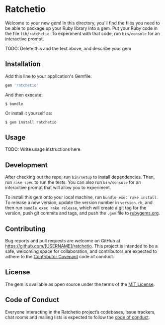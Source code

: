 # Ratchetio

Welcome to your new gem! In this directory, you'll find the files you need to be able to package up your Ruby library into a gem. Put your Ruby code in the file `lib/ratchetio`. To experiment with that code, run `bin/console` for an interactive prompt.

TODO: Delete this and the text above, and describe your gem

## Installation

Add this line to your application's Gemfile:

```ruby
gem 'ratchetio'
```

And then execute:

    $ bundle

Or install it yourself as:

    $ gem install ratchetio

## Usage

TODO: Write usage instructions here

## Development

After checking out the repo, run `bin/setup` to install dependencies. Then, run `rake spec` to run the tests. You can also run `bin/console` for an interactive prompt that will allow you to experiment.

To install this gem onto your local machine, run `bundle exec rake install`. To release a new version, update the version number in `version.rb`, and then run `bundle exec rake release`, which will create a git tag for the version, push git commits and tags, and push the `.gem` file to [rubygems.org](https://rubygems.org).

## Contributing

Bug reports and pull requests are welcome on GitHub at https://github.com/[USERNAME]/ratchetio. This project is intended to be a safe, welcoming space for collaboration, and contributors are expected to adhere to the [Contributor Covenant](http://contributor-covenant.org) code of conduct.

## License

The gem is available as open source under the terms of the [MIT License](https://opensource.org/licenses/MIT).

## Code of Conduct

Everyone interacting in the Ratchetio project’s codebases, issue trackers, chat rooms and mailing lists is expected to follow the [code of conduct](https://github.com/[USERNAME]/ratchetio/blob/master/CODE_OF_CONDUCT.md).

